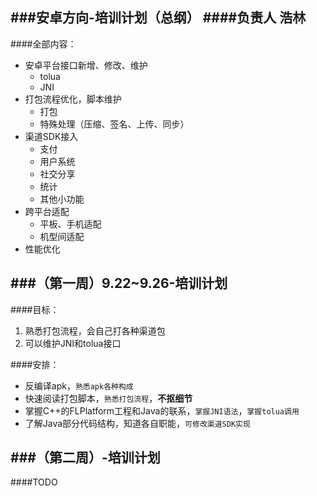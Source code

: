 ###安卓方向-培训计划（总纲）
####负责人 浩林
----
####全部内容：
-	安卓平台接口新增、修改、维护
	-	tolua
	-	JNI	
-	打包流程优化，脚本维护
	-	打包
	-	特殊处理（压缩、签名、上传、同步）	
-	渠道SDK接入
	-	支付
	-	用户系统
	-	社交分享
	-	统计
	-	其他小功能
-	跨平台适配
	-	平板、手机适配
	-	机型间适配
-	性能优化



###（第一周）9.22~9.26-培训计划
----
####目标：
1.	熟悉打包流程，会自己打各种渠道包
2.	可以维护JNI和tolua接口

####安排：
-	反编译apk，`熟悉apk各种构成`
-	快速阅读打包脚本，`熟悉打包流程`，**不抠细节**
-	掌握C++的FLPlatform工程和Java的联系，`掌握JNI语法`，`掌握tolua调用`
-	了解Java部分代码结构，知道各自职能，`可修改渠道SDK实现`


###（第二周）-培训计划
----
####TODO